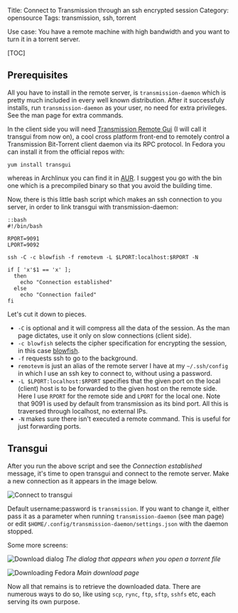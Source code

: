 Title: Connect to Transmission through an ssh encrypted session
Category: opensource
Tags: transmission, ssh, torrent


Use case: You have a remote machine with high bandwidth and you want to turn it 
in a torrent server.

[TOC]

## Prerequisites

All you have to install in the remote server, is `transmission-daemon` which is 
pretty much included in every well known distribution. After it successfuly installs,
run `transmission-daemon` as your user, no need for extra privileges. See the
man page for extra commands.

In the client side you will need [Transmission Remote Gui][trg] (I will call it 
transgui from now on), a cool cross platform front-end to remotely control a 
Transmission Bit-Torrent client daemon via its RPC protocol. In Fedora you can 
install it from the official repos with:

    yum install transgui

whereas in Archlinux you can find it in [AUR][]. I suggest you go with the bin one
which is a precompiled binary so that you avoid the building time.

Now, there is this little bash script which makes an ssh connection to you server,
in order to link transgui with transmission-daemon:

    ::bash
    #!/bin/bash

    RPORT=9091
    LPORT=9092

    ssh -C -c blowfish -f remotevm -L $LPORT:localhost:$RPORT -N

    if [ 'x'$1 == 'x' ];
      then
        echo "Connection established"
      else
        echo "Connection failed"
    fi

Let's cut it down to pieces. 

  - `-C` is optional and it will compress all the data of the session. As the man page
dictates, use it only on slow connections (client side).
  - `-c blowfish` selects the cipher specification for encrypting the session, in 
  this case [blowfish][].
  - `-f` requests ssh to go to the background.
  - `remotevm` is just an alias of the remote server I have at my `~/.ssh/config` 
  in which I use an ssh key to connect to, without using a password.
  - `-L $LPORT:localhost:$RPORT` specifies that the given port on the local (client) 
  host  is  to be  forwarded  to  the  given  host on the remote side.
  Here I use `RPORT` for the remote side and `LPORT` for the local one. Note that
  9091 is used by default from transmission as its bind port. All this is traversed 
  through localhost, no external IPs.
  - `-N` makes sure there isn't executed a remote command. This is useful for just 
  forwarding ports.

## Transgui
  
After you run the above script and see the *Connection established* message, it's
time to open transgui and connect to the remote server. Make a new connection as
it appears in the image below. 

![Connect to transgui](|filename|/images/transgui_connection.png)

Default username:password is `transmission`. If you want to change it, either 
pass it as a parameter when running `transmission-daemon` (see man page) or edit 
`$HOME/.config/transmission-daemon/settings.json` with the daemon stopped.

Some more screens:

![Download dialog](|filename|/images/down_dialog.png)
*The dialog that appears when you open a torrent file*


![Downloading Fedora](|filename|/images/fedora_torrent.png)
*Main download page*


Now all that remains is to retrieve the downloaded data. There are numerous ways 
to do so, like using `scp`, `rync`, `ftp`, `sftp`, `sshfs` etc, each serving its 
own purpose.


[trg]: https://code.google.com/p/transmisson-remote-gui/
[AUR]: https://aur.archlinux.org/packages/?O=0&K=transmission-remote-gui
[blowfish]: https://en.wikipedia.org/wiki/Blowfish_%28cipher%29
